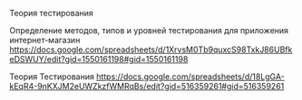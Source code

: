 Теория тестирования


Определение методов, типов и уровней тестирования для приложения интернет-магазин
https://docs.google.com/spreadsheets/d/1XrvsM0Tb9quxcS98TxkJ86UBfkeDSWUY/edit?gid=1550161198#gid=1550161198

Теория Тестирования
https://docs.google.com/spreadsheets/d/18LgGA-kEqR4-9nKXJM2eUWZkzfWMRqBs/edit?gid=516359261#gid=516359261
